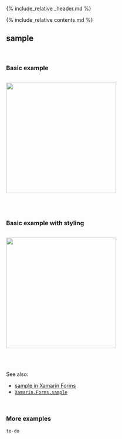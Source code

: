 {% include_relative _header.md %}

{% include_relative contents.md %}

sample
--------

<br /> 

### Basic example


```fsharp 

```

<img src="images/views/sample-adr-basic.png" width="300">

<br /> <br /> 

### Basic example with styling

```fsharp 

```


<img src="images/views/sample-adr-styled.png" width="300">

<br /> <br /> 

See also:

* [sample in Xamarin Forms](https://docs.microsoft.com/en-us/xamarin/xamarin-forms/user-interface/sample)
* [`Xamarin.Forms.sample`](https://docs.microsoft.com/en-us/dotnet/api/Xamarin.Forms.sample)

<br /> 

### More examples

`to-do`